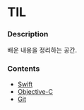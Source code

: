 # TIL

### Description

배운 내용을 정리하는 공간.



### Contents

- [Swift](https://github.com/JoongChangYang/TIL/tree/master/Swift)
- [Objective-C](https://github.com/JoongChangYang/TIL/tree/master/Objective-C)
- [Git](https://github.com/JoongChangYang/TIL/tree/master/git)